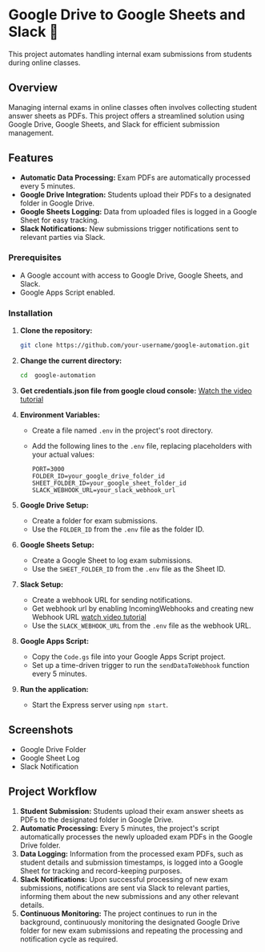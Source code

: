 # Google Drive to Google Sheets and Slack :rocket:

This project automates handling internal exam submissions from students during online classes.

## Overview

Managing internal exams in online classes often involves collecting student answer sheets as PDFs. This project offers a streamlined solution using Google Drive, Google Sheets, and Slack for efficient submission management.

## Features

- **Automatic Data Processing:** Exam PDFs are automatically processed every 5 minutes.
- **Google Drive Integration:** Students upload their PDFs to a designated folder in Google Drive.
- **Google Sheets Logging:** Data from uploaded files is logged in a Google Sheet for easy tracking.
- **Slack Notifications:** New submissions trigger notifications sent to relevant parties via Slack.

### Prerequisites

- A Google account with access to Google Drive, Google Sheets, and Slack.
- Google Apps Script enabled.

### Installation

1. **Clone the repository:**

   ```bash
   git clone https://github.com/your-username/google-automation.git
   ```

2. **Change the current directory:**

   ```bash
   cd  google-automation
   ```

3. **Get credentials.json file from google cloud console:** [Watch the video tutorial](https://www.youtube.com/watch?v=rWcLDax-VmM)

4. **Environment Variables:**

   - Create a file named `.env` in the project's root directory.
   - Add the following lines to the `.env` file, replacing placeholders with your actual values:

     ```plaintext
     PORT=3000
     FOLDER_ID=your_google_drive_folder_id
     SHEET_FOLDER_ID=your_google_sheet_folder_id
     SLACK_WEBHOOK_URL=your_slack_webhook_url
     ```

5. **Google Drive Setup:**

   - Create a folder for exam submissions.
   - Use the `FOLDER_ID` from the `.env` file as the folder ID.

6. **Google Sheets Setup:**

   - Create a Google Sheet to log exam submissions.
   - Use the `SHEET_FOLDER_ID` from the `.env` file as the Sheet ID.

7. **Slack Setup:**

   - Create a webhook URL for sending notifications.
   - Get webhook url by enabling IncomingWebhooks and creating new Webhook URL [watch video tutorial](https://www.youtube.com/watch?v=sxtC40gUS2A)
   - Use the `SLACK_WEBHOOK_URL` from the `.env` file as the webhook URL.

8. **Google Apps Script:**

   - Copy the `Code.gs` file into your Google Apps Script project.
   - Set up a time-driven trigger to run the `sendDataToWebhook` function every 5 minutes.

9. **Run the application:**

   - Start the Express server using `npm start`.

## Screenshots

- Google Drive Folder
- Google Sheet Log
- Slack Notification

## Project Workflow

1. **Student Submission:** Students upload their exam answer sheets as PDFs to the designated folder in Google Drive.
2. **Automatic Processing:** Every 5 minutes, the project's script automatically processes the newly uploaded exam PDFs in the Google Drive folder.
3. **Data Logging:** Information from the processed exam PDFs, such as student details and submission timestamps, is logged into a Google Sheet for tracking and record-keeping purposes.
4. **Slack Notifications:** Upon successful processing of new exam submissions, notifications are sent via Slack to relevant parties, informing them about the new submissions and any other relevant details.
5. **Continuous Monitoring:** The project continues to run in the background, continuously monitoring the designated Google Drive folder for new exam submissions and repeating the processing and notification cycle as required.
